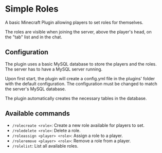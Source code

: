 # Simple Roles

A basic Minecraft Plugin allowing players to set roles for themselves.

The roles are visible when joining the server, above the player's head,
on the "tab" list and in the chat.

## Configuration

The plugin uses a basic MySQL database to store the players and the roles.
The server has to have a MySQL server running.

Upon first start, the plugin will create a config.yml file in the plugins'
folder with the default configuration. The configuration must be changed
to match the server's MySQL database.

The plugin automatically creates the necessary tables in the database.

## Available commands

- `/rolecreate <role>`: Create a new role available for players to set.
- `/roledelete <role>`: Delete a role.
- `/roleassign <player> <role>`: Assign a role to a player.
- `/roleremove <player> <role>`: Remove a role from a player.
- `/rolelist`: List all available roles.